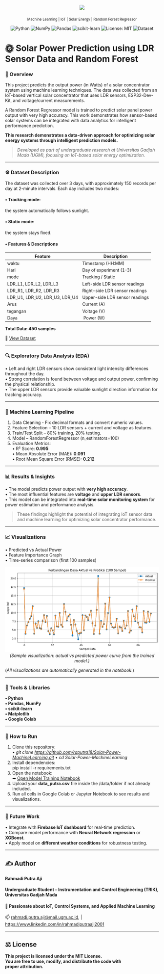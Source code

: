 <p align="center">
  <img src="https://upload.wikimedia.org/wikipedia/id/thumb/9/9f/Logo_Universitas_Gadjah_Mada.svg/512px-Logo_Universitas_Gadjah_Mada.svg.png" width="120"/>
</p>


<div align= "center">

<sub>Machine Learning | IoT | Solar Energy | Random Forest Regressor</sub>
   
![Python](https://img.shields.io/badge/Python-3.12.12-blue)
![NumPy](https://img.shields.io/badge/NumPy-1.26.4-blue)
![Pandas](https://img.shields.io/badge/Pandas-2.2.3-darkgreen)
![scikit-learn](https://img.shields.io/badge/scikit--learn-1.6.1-orange)
![License: MIT](https://img.shields.io/badge/License-MIT-green)
![Dataset](https://img.shields.io/badge/Dataset-450_samples-lightgrey)

</div>

# 🌞 Solar Power Prediction using LDR Sensor Data and Random Forest

### 📘 Overview

This project predicts the output power (in Watts) of a solar concentrator system using machine learning techniques.
The data was collected from an IoT-based vertical solar concentrator that uses LDR sensors, ESP32-Dev-Kit, and voltage/current measurements.

A Random Forest Regressor model is trained to predict solar panel power output with very high accuracy.
This work demonstrates how sensor-based solar systems can be integrated with data analytics for intelligent performance prediction.

**This research demonstrates a data-driven approach for optimizing solar energy systems through intelligent prediction models.**

> _Developed as part of undergraduate research at Universitas Gadjah Mada (UGM), focusing on IoT-based solar energy optimization._

---

### ⚙ Dataset Description
The dataset was collected over 3 days, with approximately 150 records per day at 2-minute intervals. Each day includes two modes:

#### •	Tracking mode: 
the system automatically follows sunlight.

#### •	Static mode: 
the system stays fixed.

#### • Features & Descriptions 

| Feature | Description |
|----------|-------------|
| waktu | Timestamp (HH:MM) |
| Hari | Day of experiment (1–3) |
| mode | Tracking / Static |
| LDR_L1, LDR_L2, LDR_L3 | Left-side LDR sensor readings |
| LDR_R1, LDR_R2, LDR_R3 | Right-side LDR sensor readings |
| LDR_U1, LDR_U2, LDR_U3, LDR_U4 | Upper-side LDR sensor readings |
| Arus | Current (A) |
| tegangan | Voltage (V) |
| Daya | Power (W) |

**Total Data: 450 samples**

📂 [View Dataset](data/data_putra.csv)

---

### 🔍 Exploratory Data Analysis (EDA)
•	Left and right LDR sensors show consistent light intensity differences throughout the day.\
•	Strong correlation is found between voltage and output power, confirming the physical relationship.\
•	The upper LDR sensors provide valuable sunlight direction information for tracking accuracy.

---

### 🧠 Machine Learning Pipeline
1.	Data Cleaning - Fix decimal formats and convert numeric values.
2.	Feature Selection – 10 LDR sensors + current and voltage as features.
3.	Train/Test Split – 80% training, 20% testing.
4.	Model – RandomForestRegressor (n_estimators=100)
5.	Evaluation Metrics:\
•	R² Score: **0.995**\
•	Mean Absolute Error (MAE): **0.091**\
•	Root Mean Square Error (RMSE): **0.212**

---

### 📊 Results & Insights
•	The model predicts power output with **very high accuracy**.\
•	The most influential features are **voltage** and **upper LDR sensors**.\
•	This model can be integrated into **real-time solar monitoring system** for power estimation and performance analysis.

> These findings highlight the potential of integrating IoT sensor data and machine learning for optimizing solar concentrator performance.

---

### 📈 Visualizations
•	Predicted vs Actual Power\
•	Feature Importance Graph\
•	Time-series comparison (first 100 samples)
<div align= "center">
   
   ![Predicted vs Actual Power](notebooks/visualization_sample.png)\
   _(Sample visualization: actual vs predicted power curve from the trained model.)_

</div>

(_All visualizations are automatically generated in the notebook_.)

---

### 🧰 Tools & Libraries
**•	Python**\
**•	Pandas, NumPy**\
**•	scikit-learn**\
**•	Matplotlib**\
**•	Google Colab**

---

###  🚀 How to Run
1.	Clone this repository:\
   • _git clone https://github.com/raputra18/Solar-Power-MachineLearning.git_
  	• _cd Solar-Power-MachineLearning_
2. Install dependencies:\
   pip install -r requirements.txt 
3. Open the notebook:\
   ➡ [Open Model Training Notebook](notebooks/model_training.ipynb)
4. Upload your **data_putra.csv** file inside the /data/folder if not already included. 
5. Run all cells in Google Colab or Jupyter Notebook to see results and visualizations.

---

### 🚧 Future Work
•	Integrate with **Firebase IoT dashboard** for real-time prediction.\
•	Compare model performance with **Neural Network regression** or **XGBoost**.\
•	Apply model on **different weather conditions** for robustness testing.


---

## ✍ Author

#### Rahmadi Putra Aji 
#### Undergraduate Student – Instrumentation and Control Engineering (TRIK), Universitas Gadjah Mada
#### 📍 Passionate about IoT, Control Systems, and Applied Machine Learning
📫 rahmadi.putra.aji@mail.ugm.ac.id, | https://www.linkedin.com/in/rahmadiputraaji2001 

---

## ⚖ License

**This project is licensed under the MIT License.**\
**You are free to use, modify, and distribute the code with proper attribution.**
